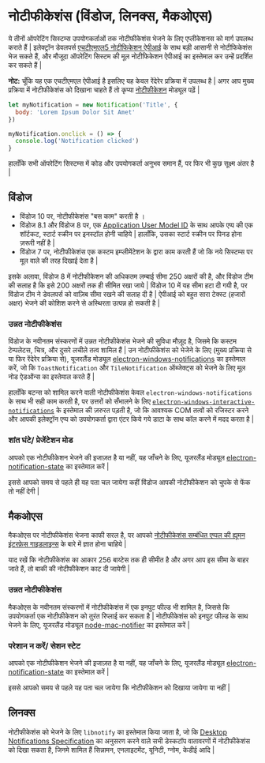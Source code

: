 # नोटीफीकेशंस (विंडोज, लिनक्स, मैकओएस)

ये तीनों ऑपरेटिंग सिस्टम्स उपयोगकर्ताओं तक नोटीफीकेशंस भेजने के लिए एप्लीकेशनस को मार्ग उपलब्ध कराते हैं | इलेक्ट्रॉन डेवलपर्स [एचटीएमएल5 नोटीफिकेशन ऐपीआई](https://notifications.spec.whatwg.org/) के साथ बड़ी आसानी से नोटीफिकेशंस भेज सकते हैं, और मौजूदा ऑपरेटिंग सिस्टम की मूल नोटीफिकेशन ऐपीआई का इस्तेमाल कर उन्हें प्रदर्शित कर सकते हैं |

**नोट:** चूँकि यह एक एचटीएमएल ऐपीआई है इसलिए यह केवल रेंदेरेर प्रक्रिया में उपलब्ध है | अगर आप मुख्य प्रक्रिया में नोटीफीकेशंस को दिखाना चाहते हैं तो कृप्या [नोटीफीकेशन](../api/notification.md) मोड्यूल पढ़ें |

```javascript
let myNotification = new Notification('Title', {
  body: 'Lorem Ipsum Dolor Sit Amet'
})

myNotification.onclick = () => {
  console.log('Notification clicked')
}
```

हालाँकि सभी ऑपरेटिंग सिस्टम्स में कोड और उपयोगकर्ता अनुभव समान हैं, पर फिर भी कुछ सूक्ष्म अंतर है |

## विंडोज

* विंडोज 10 पर, नोटीफीकेशंस "बस काम" करती है ।
* विंडोज 8.1 और विंडोज 8 पर, एक [Application User Model ID](https://msdn.microsoft.com/en-us/library/windows/desktop/dd378459(v=vs.85).aspx) के साथ आपके एप्प की एक शॉर्टकट, स्टार्ट स्क्रीन पर इनस्टॉल होनी चाहिये | हालाँकि, उसका स्टार्ट स्क्रीन पर पिनड होना ज़रूरी नहीं है |
* विंडोज 7 पर, नोटीफीकेशंस एक कस्टम इम्प्लीमेंटेशन के द्वारा काम करती हैं जो कि नये सिस्टम्स पर मूल वाले की तरह दिखाई देता है |

इसके अलावा, विंडोज 8 में नोटीफीकेशन की अधिकतम लम्बाई सीमा 250 अक्षरों की है, और विंडोज टीम की सलाह है कि इसे 200 अक्षरों तक ही सीमित रखा जाये | विंडोज 10 में यह सीमा हटा दी गयी है, पर विंडोज टीम ने डेवलपर्स को वाज़िब सीमा रखने की सलाह दी है | ऐपीआई को बहुत सारा टेक्स्ट (हजारों अक्षर) भेजने की कोशिश करने से अस्थिरता उत्पन्न हो सकती है |

### उन्नत नोटीफीकेशंस

विंडोज के नवीनतम संस्करणों में उन्नत नोटीफीकेशंस भेजने की सुविधा मौज़ूद है, जिसमे कि कस्टम टेम्पलेटस, चित्र, और दुसरे लचीले तत्व शामिल हैं | उन नोटीफीकेशंस को भेजेने के लिए (मुख्य प्रक्रिया से या फिर रेंदेरेर प्रक्रिया से), यूजरलैंड मोड्यूल [electron-windows-notifications](https://github.com/felixrieseberg/electron-windows-notifications) का इस्तेमाल करें, जो कि `ToastNotification` और `TileNotification` ऑब्जेक्ट्स को भेजने के लिए मूल नोड ऐडओंन्स का इस्तेमाल करते हैं |

हालाँकि बटन्स को शामिल करने वाली नोटीफीकेशंस केवल `electron-windows-notifications` के साथ भी सही काम करती है, पर उत्तरों को सँभालने के लिए [`electron-windows-interactive-notifications`](https://github.com/felixrieseberg/electron-windows-interactive-notifications) के इस्तेमाल की ज़रुरत पड़ती है, जो कि आवश्यक COM तत्वों को रजिस्टर करने और आपकी इलेक्ट्रॉन एप्प को उपयोगकर्ता द्वारा एंटर किये गये डाटा के साथ कॉल करने में मदद करता है |

### शांत घंटे/ प्रेजेंटेशन मोड

आपको एक नोटीफीकेशन भेजने की इजाज़त है या नहीं, यह जाँचने के लिए, यूजरलैंड मोड्यूल [electron-notification-state](https://github.com/felixrieseberg/electron-notification-state) का इस्तेमाल करें |

इससे आपको समय से पहले ही यह पता चल जायेगा कहीं विंडोज आपकी नोटीफीकेशन को चुपके से फेंक तो नहीं देगी |

## मैकओएस

मैकओएस पर नोटीफीकेशंस भेजना काफी सरल है, पर आपको [नोटीफीकेशंस सम्बंधित एप्पल की ह्यूमन इंटरफ़ेस गाइडलाइन्स](https://developer.apple.com/library/mac/documentation/UserExperience/Conceptual/OSXHIGuidelines/NotificationCenter.html) के बारे में ज्ञात होना चाहिये |

याद रखें कि नोटीफीकेशंस का आकार 256 बाय्टेस तक ही सीमीत है और अगर आप इस सीमा के बाहर जाते हैं, तो बाकी की नोटीफीकेशन काट दी जायेगी |

### उन्नत नोटीफीकेशंस

मैकओएस के नवीनतम संस्करणों में नोटीफीकेशंस में एक इनपुट फील्ड भी शामिल है, जिससे कि उपयोगकर्ता एक नोटीफीकेशन को तुरंत रिप्लाई कर सकता है | नोटीफीकेशंस को इनपुट फील्ड के साथ भेजने के लिए, यूजरलैंड मोड्यूल [node-mac-notifier](https://github.com/CharlieHess/node-mac-notifier) का इस्तेमाल करें |

### परेशान न करें/ सेशन स्टेट

आपको एक नोटीफीकेशन भेजने की इजाज़त है या नहीं, यह जाँचने के लिए, यूजरलैंड मोड्यूल [electron-notification-state](https://github.com/felixrieseberg/electron-notification-state) का इस्तेमाल करें |

इससे आपको समय से पहले यह पता चल जायेगा कि नोटीफीकेशन को दिखाया जायेगा या नहीं |

## लिनक्स

नोटीफीकेशंस को भेजने के लिए `libnotify` का इस्तेमाल किया जाता है, जो कि [Desktop Notifications Specification](https://developer.gnome.org/notification-spec/) का अनुसरण करने वाले सभी डेस्कटॉप वातावरणों में नोटीफीकेशंस को दिखा सकता है, जिनमे शामिल हैं सिन्नामन, एनलाइटमेंट, यूनिटी, ग्नोम, केडीई आदि |